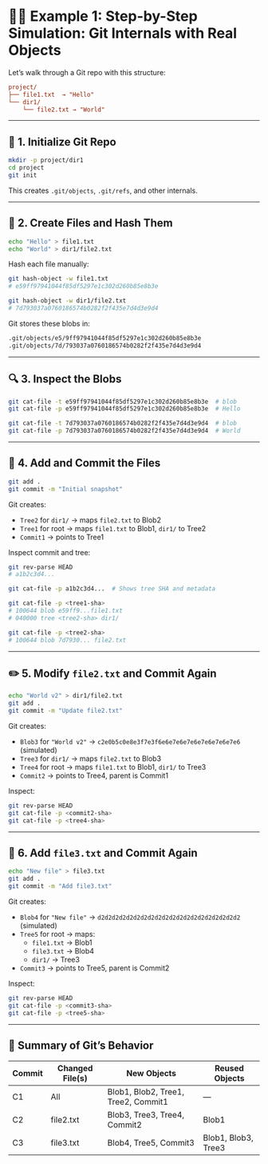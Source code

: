 # ✍🏻 Example 1: Step-by-Step Simulation: Git Internals with Real Objects

Let’s walk through a Git repo with this structure:

```ini
project/
├── file1.txt  → "Hello"
└── dir1/
    └── file2.txt → "World"
```

---

## 🔧 1. Initialize Git Repo

```bash
mkdir -p project/dir1
cd project
git init
```

This creates `.git/objects`, `.git/refs`, and other internals.

---

## 📄 2. Create Files and Hash Them

```bash
echo "Hello" > file1.txt
echo "World" > dir1/file2.txt
```

Hash each file manually:

```bash
git hash-object -w file1.txt
# e59ff97941044f85df5297e1c302d260b85e8b3e

git hash-object -w dir1/file2.txt
# 7d793037a0760186574b0282f2f435e7d4d3e9d4
```

Git stores these blobs in:

```bash
.git/objects/e5/9ff97941044f85df5297e1c302d260b85e8b3e
.git/objects/7d/793037a0760186574b0282f2f435e7d4d3e9d4
```

---

## 🔍 3. Inspect the Blobs

```bash
git cat-file -t e59ff97941044f85df5297e1c302d260b85e8b3e  # blob
git cat-file -p e59ff97941044f85df5297e1c302d260b85e8b3e  # Hello

git cat-file -t 7d793037a0760186574b0282f2f435e7d4d3e9d4  # blob
git cat-file -p 7d793037a0760186574b0282f2f435e7d4d3e9d4  # World
```

---

## 🌳 4. Add and Commit the Files

```bash
git add .
git commit -m "Initial snapshot"
```

Git creates:

- `Tree2` for `dir1/` → maps `file2.txt` to Blob2
- `Tree1` for root → maps `file1.txt` to Blob1, `dir1/` to Tree2
- `Commit1` → points to Tree1

Inspect commit and tree:

```bash
git rev-parse HEAD
# a1b2c3d4...

git cat-file -p a1b2c3d4...  # Shows tree SHA and metadata

git cat-file -p <tree1-sha>
# 100644 blob e59ff9...file1.txt
# 040000 tree <tree2-sha> dir1/

git cat-file -p <tree2-sha>
# 100644 blob 7d7930... file2.txt
```

---

## ✏️ 5. Modify `file2.txt` and Commit Again

```bash
echo "World v2" > dir1/file2.txt
git add .
git commit -m "Update file2.txt"
```

Git creates:

- `Blob3` for `"World v2"` → `c2e0b5c0e8e3f7e3f6e6e7e6e7e6e7e6e7e6e7e6` (simulated)
- `Tree3` for `dir1/` → maps `file2.txt` to Blob3
- `Tree4` for root → maps `file1.txt` to Blob1, `dir1/` to Tree3
- `Commit2` → points to Tree4, parent is Commit1

Inspect:

```bash
git rev-parse HEAD
git cat-file -p <commit2-sha>
git cat-file -p <tree4-sha>
```

---

## 📄 6. Add `file3.txt` and Commit Again

```bash
echo "New file" > file3.txt
git add .
git commit -m "Add file3.txt"
```

Git creates:

- `Blob4` for `"New file"` → `d2d2d2d2d2d2d2d2d2d2d2d2d2d2d2d2d2d2d2d2` (simulated)
- `Tree5` for root → maps:
  - `file1.txt` → Blob1
  - `file3.txt` → Blob4
  - `dir1/` → Tree3
- `Commit3` → points to Tree5, parent is Commit2

Inspect:

```bash
git rev-parse HEAD
git cat-file -p <commit3-sha>
git cat-file -p <tree5-sha>
```

---

## 🧠 Summary of Git’s Behavior

| Commit | Changed File(s) | New Objects                         | Reused Objects      |
| ------ | --------------- | ----------------------------------- | ------------------- |
| C1     | All             | Blob1, Blob2, Tree1, Tree2, Commit1 | —                   |
| C2     | file2.txt       | Blob3, Tree3, Tree4, Commit2        | Blob1               |
| C3     | file3.txt       | Blob4, Tree5, Commit3               | Blob1, Blob3, Tree3 |
